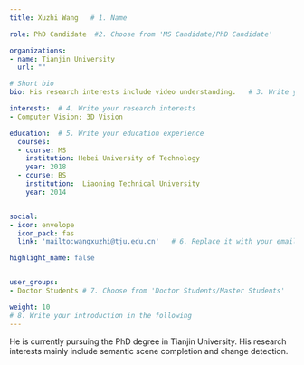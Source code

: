 ```yaml
---
title: Xuzhi Wang   # 1. Name

role: PhD Candidate  #2. Choose from 'MS Candidate/PhD Candidate'

organizations:
- name: Tianjin University
  url: ""

# Short bio 
bio: His research interests include video understanding.   # 3. Write your short biography

interests:  # 4. Write your research interests
- Computer Vision; 3D Vision

education:  # 5. Write your education experience
  courses:
  - course: MS
    institution: Hebei University of Technology
    year: 2018
  - course: BS
    institution:  Liaoning Technical University
    year: 2014


social:
- icon: envelope
  icon_pack: fas
  link: 'mailto:wangxuzhi@tju.edu.cn'   # 6. Replace it with your email

highlight_name: false


user_groups:
- Doctor Students # 7. Choose from 'Doctor Students/Master Students'

weight: 10
# 8. Write your introduction in the following
---
```


 He is currently pursuing the PhD degree in Tianjin University. His research interests mainly include semantic scene completion and change detection.